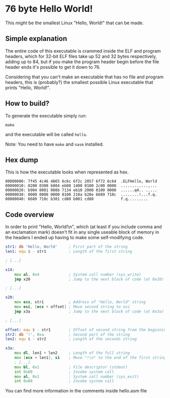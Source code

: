 # 76 byte Hello World!
This *might* be the smallest Linux "Hello, World!" that can be made.

## Simple explanation 
The entire code of this executable is crammed inside the ELF and program headers, which for 32-bit ELF files take up 52 and 32 bytes respectively, adding up to 84, but if you make the program header begin before the file header ends it's possible to get it down to 76. 

Considering that you can't make an executable that has no file and program headers, this is (probably?) the smallest possible Linux executable that prints "Hello, World!".

## How to build?
To generate the executable simply run:
```
make
```
and the executable will be called `hello`. 

Note: You need to have `make` and `nasm` installed.

## Hex dump
This is how the executable looks when represented as hex.
```
00000000: 7f45 4c46 4865 6c6c 6f2c 2057 6f72 6c64  .ELFHello, World
00000010: 0200 0300 b004 eb08 1400 0100 2c00 0000  ............,...
00000020: b904 0001 008b 7134 eb10 2000 0100 0000  ......q4.. .....
00000030: 0000 0000 0000 0100 210a b20e 6689 710c  ........!...f.q.
00000040: 6689 710c b301 cd80 b001 cd80            f.q.........
```

## Code overview
In order to print "Hello, World!\n", which (at least if you include comma and an exclamation mark) doesn't fit in any single useable block of memory in the headers I ended up having to make some self-modifying code.
```asm
str1: db 'Hello, World'     ; First part of the string
len1: equ $ - str1          ; Length of the first string

; [...]

x14:
    mov al, 0x4             ; System call number (sys_write)
    jmp x20                 ; Jump to the next block of code (at 0x20)

; [...]

x20:
    mov ecx, str1           ; Address of "Hello, World" string
    mov esi, [ecx + offset] ; Move second string to esi
    jmp x3a                 ; Jump to the next block of code (at 0x3a)

; [...]

offset: equ $ - str1        ; Offset of second string from the beginning of the first
str2: db '!', 0xa           ; Second part of the string
len2: equ $ - str2          ; Length of the seconds string

x3a:
    mov dl, len1 + len2     ; Length of the full string
    mov [ecx + len1], si    ; Move "!\n" to the end of the first string
    ; [...]
    mov bl, 0x1             ; File descriptor (stdout)
    int 0x80                ; Invoke system call
    mov al, 0x1             ; System call number (sys_exit)
    int 0x80                ; Invoke system call
```
You can find more information in the comments inside hello.asm file

